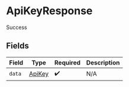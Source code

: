 # ApiKeyResponse

Success


## Fields

| Field                                   | Type                                    | Required                                | Description                             |
| --------------------------------------- | --------------------------------------- | --------------------------------------- | --------------------------------------- |
| `data`                                  | [ApiKey](../../models/shared/apikey.md) | :heavy_check_mark:                      | N/A                                     |